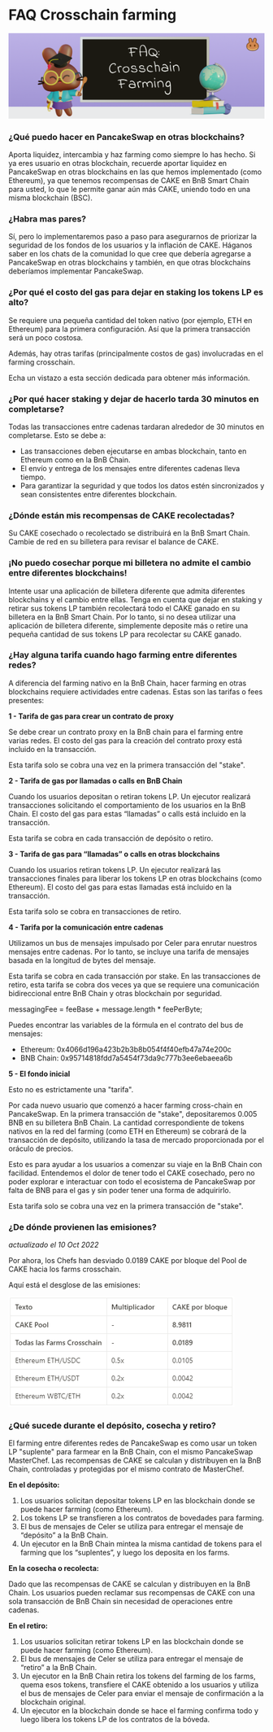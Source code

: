 # FAQ Crosschain farming

![](<../../../.gitbook/assets/0 (2)>)

### **¿Qué puedo hacer en PancakeSwap en otras blockchains?** <a href="#_vp4dabm1sni3" id="_vp4dabm1sni3"></a>

Aporta liquidez, intercambia y haz farming como siempre lo has hecho. Si ya eres usuario en otras blockchain, recuerde aportar liquidez en PancakeSwap en otras blockchains en las que hemos implementado (como Ethereum), ya que tenemos recompensas de CAKE en BnB Smart Chain para usted, lo que le permite ganar aún más CAKE, uniendo todo en una misma blockchain (BSC).

### **¿Habra mas pares?** <a href="#_xls76paboov7" id="_xls76paboov7"></a>

Sí, pero lo implementaremos paso a paso para asegurarnos de priorizar la seguridad de los fondos de los usuarios y la inflación de CAKE. Háganos saber en los chats de la comunidad lo que cree que debería agregarse a PancakeSwap en otras blockchains y también, en que otras blockchains deberíamos implementar PancakeSwap.

### **¿Por qué el costo del gas para dejar en staking los tokens LP es alto?** <a href="#_i35ky39ztfx2" id="_i35ky39ztfx2"></a>

Se requiere una pequeña cantidad del token nativo (por ejemplo, ETH en Ethereum) para la primera configuración. Así que la primera transacción será un poco costosa.

Además, hay otras tarifas (principalmente costos de gas) involucradas en el farming crosschain.

Echa un vistazo a esta sección dedicada para obtener más información.

### **¿Por qué hacer staking y dejar de hacerlo tarda 30 minutos en completarse?** <a href="#_hvyzdrra7b8b" id="_hvyzdrra7b8b"></a>

Todas las transacciones entre cadenas tardaran alrededor de 30 minutos en completarse. Esto se debe a:

* Las transacciones deben ejecutarse en ambas blockchain, tanto en Ethereum como en la BnB Chain.
* El envío y entrega de los mensajes entre diferentes cadenas lleva tiempo.
* Para garantizar la seguridad y que todos los datos estén sincronizados y sean consistentes entre diferentes blockchain.

### **¿Dónde están mis recompensas de CAKE recolectadas?** <a href="#_buu4jfndd0dg" id="_buu4jfndd0dg"></a>

Su CAKE cosechado o recolectado se distribuirá en la BnB Smart Chain. Cambie de red en su billetera para revisar el balance de CAKE.

### **¡No puedo cosechar porque mi billetera no admite el cambio entre diferentes blockchains!** <a href="#_bena0tlorskz" id="_bena0tlorskz"></a>

Intente usar una aplicación de billetera diferente que admita diferentes blockchains y el cambio entre ellas. Tenga en cuenta que dejar en staking y retirar sus tokens LP también recolectará todo el CAKE ganado en su billetera en la BnB Smart Chain. Por lo tanto, si no desea utilizar una aplicación de billetera diferente, simplemente deposite más o retire una pequeña cantidad de sus tokens LP para recolectar su CAKE ganado.

### **¿Hay alguna tarifa cuando hago farming entre diferentes redes?** <a href="#_ikwb2ocixhef" id="_ikwb2ocixhef"></a>

A diferencia del farming nativo en la BnB Chain, hacer farming en otras blockchains requiere actividades entre cadenas. Estas son las tarifas o fees presentes:

**1 - Tarifa de gas para crear un contrato de proxy**

Se debe crear un contrato proxy en la BnB chain para el farming entre varias redes. El costo del gas para la creación del contrato proxy está incluido en la transacción.

Esta tarifa solo se cobra una vez en la primera transacción del "stake".

**2 - Tarifa de gas por llamadas o calls en BnB Chain**

Cuando los usuarios depositan o retiran tokens LP. Un ejecutor realizará transacciones solicitando el comportamiento de los usuarios en la BnB Chain. El costo del gas para estas “llamadas” o calls está incluido en la transacción.

Esta tarifa se cobra en cada transacción de depósito o retiro.

**3 - Tarifa de gas para “llamadas” o calls en otras blockchains**

Cuando los usuarios retiran tokens LP. Un ejecutor realizará las transacciones finales para liberar los tokens LP en otras blockchains (como Ethereum). El costo del gas para estas llamadas está incluido en la transacción.

Esta tarifa solo se cobra en transacciones de retiro.

**4 - Tarifa por la comunicación entre cadenas**

Utilizamos un bus de mensajes impulsado por Celer para enrutar nuestros mensajes entre cadenas. Por lo tanto, se incluye una tarifa de mensajes basada en la longitud de bytes del mensaje.

Esta tarifa se cobra en cada transacción por stake. En las transacciones de retiro, esta tarifa se cobra dos veces ya que se requiere una comunicación bidireccional entre BnB Chain y otras blockchain por seguridad.

messagingFee = feeBase + message.length \* feePerByte;

Puedes encontrar las variables de la fórmula en el contrato del bus de mensajes:

* Ethereum: 0x4066d196a423b2b3b8b054f4f40efb47a74e200c
* BNB Chain: 0x95714818fdd7a5454f73da9c777b3ee6ebaeea6b

**5 - El fondo inicial**

Esto no es estrictamente una "tarifa".

Por cada nuevo usuario que comenzó a hacer farming cross-chain en PancakeSwap. En la primera transacción de "stake", depositaremos 0.005 BNB en su billetera BnB Chain. La cantidad correspondiente de tokens nativos en la red del farming (como ETH en Ethereum) se cobrará de la transacción de depósito, utilizando la tasa de mercado proporcionada por el oráculo de precios.

Esto es para ayudar a los usuarios a comenzar su viaje en la BnB Chain con facilidad. Entendemos el dolor de tener todo el CAKE cosechado, pero no poder explorar e interactuar con todo el ecosistema de PancakeSwap por falta de BNB para el gas y sin poder tener una forma de adquirirlo.

Esta tarifa solo se cobra una vez en la primera transacción de "stake".

### **¿De dónde provienen las emisiones?** <a href="#_8ecfv27az56m" id="_8ecfv27az56m"></a>

_actualizado el 10 Oct 2022_

Por ahora, los Chefs han desviado 0.0189 CAKE por bloque del Pool de CAKE hacia los farms crosschain.

Aquí está el desglose de las emisiones:

![](<../../../.gitbook/assets/1 (3)>)

### **¿Qué sucede durante el depósito, cosecha y retiro?** <a href="#_vhmqxcrq5plk" id="_vhmqxcrq5plk"></a>

El farming entre diferentes redes de PancakeSwap es como usar un token LP "suplente" para farmear en la BnB Chain, con el mismo PancakeSwap MasterChef. Las recompensas de CAKE se calculan y distribuyen en la BnB Chain, controladas y protegidas por el mismo contrato de MasterChef.

**En el depósito:**

1. Los usuarios solicitan depositar tokens LP en las blockchain donde se puede hacer farming (como Ethereum).
2. Los tokens LP se transfieren a los contratos de bovedades para farming.
3. El bus de mensajes de Celer se utiliza para entregar el mensaje de “depósito” a la BnB Chain.
4. Un ejecutor en la BnB Chain mintea la misma cantidad de tokens para el farming que los “suplentes”, y luego los deposita en los farms.

**En la cosecha o recolecta:**

Dado que las recompensas de CAKE se calculan y distribuyen en la BnB Chain. Los usuarios pueden reclamar sus recompensas de CAKE con una sola transacción de BnB Chain sin necesidad de operaciones entre cadenas.

**En el retiro:**

1. Los usuarios solicitan retirar tokens LP en las blockchain donde se puede hacer farming (como Ethereum).
2. El bus de mensajes de Celer se utiliza para entregar el mensaje de “retiro” a la BnB Chain.
3. Un ejecutor en la BnB Chain retira los tokens del farming de los farms, quema esos tokens, transfiere el CAKE obtenido a los usuarios y utiliza el bus de mensajes de Celer para enviar el mensaje de confirmación a la blockchain original.
4. Un ejecutor en la blockchain donde se hace el farming confirma todo y luego libera los tokens LP de los contratos de la bóveda.
